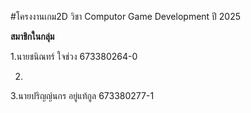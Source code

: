 #โครงงานเกม2D
วิชา Computor Game Development ปี 2025

**สมาชิกในกลุ่ม**

1.นายชนิณทร์ ใจช่วง 673380264-0

2.

3.นายปริญญ์นกร อยู่แท้กูล 673380277-1
